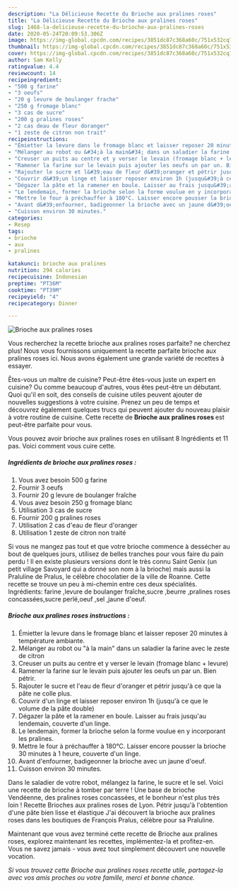 ```yaml
---
description: "La Délicieuse Recette du Brioche aux pralines roses"
title: "La Délicieuse Recette du Brioche aux pralines roses"
slug: 1468-la-delicieuse-recette-du-brioche-aux-pralines-roses
date: 2020-05-24T20:09:53.306Z
image: https://img-global.cpcdn.com/recipes/3851dc87c368a60c/751x532cq70/brioche-aux-pralines-roses-photo-principale-de-la-recette.jpg
thumbnail: https://img-global.cpcdn.com/recipes/3851dc87c368a60c/751x532cq70/brioche-aux-pralines-roses-photo-principale-de-la-recette.jpg
cover: https://img-global.cpcdn.com/recipes/3851dc87c368a60c/751x532cq70/brioche-aux-pralines-roses-photo-principale-de-la-recette.jpg
author: Sam Kelly
ratingvalue: 4.4
reviewcount: 14
recipeingredient:
- "500 g farine"
- "3 oeufs"
- "20 g levure de boulanger frache"
- "250 g fromage blanc"
- "3 cas de sucre"
- "200 g pralines roses"
- "2 cas deau de fleur doranger"
- "1 zeste de citron non trait"
recipeinstructions:
- "Émietter la levure dans le fromage blanc et laisser reposer 20 minutes à température ambiante."
- "Mélanger au robot ou &#34;à la main&#34; dans un saladier la farine avec le zeste de citron"
- "Creuser un puits au centre et y verser le levain (fromage blanc + levure)"
- "Ramener la farine sur le levain puis ajouter les oeufs un par un. Bien pétrir."
- "Rajouter le sucre et l&#39;eau de fleur d&#39;oranger et pétrir jusqu&#39;à ce que la pâte ne colle plus."
- "Couvrir d&#39;un linge et laisser reposer environ 1h (jusqu&#39;à ce que le volume de la pâte double)"
- "Dégazer la pâte et la ramener en boule. Laisser au frais jusqu&#39;au lendemain, couverte d&#39;un linge."
- "Le lendemain, former la brioche selon la forme voulue en y incorporant les pralines."
- "Mettre le four à préchauffer à 180°C. Laisser encore pousser la brioche 30 minutes à 1 heure, couverte d&#39;un linge."
- "Avant d&#39;enfourner, badigeonner la brioche avec un jaune d&#39;oeuf."
- "Cuisson environ 30 minutes."
categories:
- Resep
tags:
- brioche
- aux
- pralines

katakunci: brioche aux pralines 
nutrition: 294 calories
recipecuisine: Indonesian
preptime: "PT36M"
cooktime: "PT39M"
recipeyield: "4"
recipecategory: Dinner

---
```



![Brioche aux pralines roses](https://img-global.cpcdn.com/recipes/3851dc87c368a60c/751x532cq70/brioche-aux-pralines-roses-photo-principale-de-la-recette.jpg)

Vous recherchez la recette brioche aux pralines roses parfaite? ne cherchez plus! Nous vous fournissons uniquement la recette parfaite brioche aux pralines roses ici. Nous avons également une grande variété de recettes à essayer.

Êtes-vous un maître de cuisine? Peut-être êtes-vous juste un expert en cuisine? Ou comme beaucoup d'autres, vous êtes peut-être un débutant. Quoi qu'il en soit, des conseils de cuisine utiles peuvent ajouter de nouvelles suggestions à votre cuisine. Prenez un peu de temps et découvrez également quelques trucs qui peuvent ajouter du nouveau plaisir à votre routine de cuisine. Cette recette de <strong> Brioche aux pralines roses </strong> est peut-être parfaite pour vous.

<!--inarticleads1-->

Vous pouvez avoir brioche aux pralines roses en utilisant 8 Ingrédients et 11 pas. Voici comment vous cuire cette.

##### Ingrédients de brioche aux pralines roses :

1. Vous avez besoin 500 g farine
1. Fournir 3 oeufs
1. Fournir 20 g levure de boulanger fraîche
1. Vous avez besoin 250 g fromage blanc
1. Utilisation 3 cas de sucre
1. Fournir 200 g pralines roses
1. Utilisation 2 cas d&#39;eau de fleur d&#39;oranger
1. Utilisation 1 zeste de citron non traité


Si vous ne mangez pas tout et que votre brioche commence à dessécher au bout de quelques jours, utilisez de belles tranches pour vous faire du pain perdu ! Il en existe plusieurs versions dont le très connu Saint Genix (un petit village Savoyard qui a donné son nom à la brioche) mais aussi la Praluline de Pralus, le célèbre chocolatier de la ville de Roanne. Cette recette se trouve un peu à mi-chemin entre ces deux spécialités. Ingrédients: farine ,levure de boulanger fraîche,sucre ,beurre ,pralines roses concassées,sucre perlé,oeuf ,sel ,jaune d&#39;oeuf. 

<!--inarticleads2-->

##### Brioche aux pralines roses instructions :

1. Émietter la levure dans le fromage blanc et laisser reposer 20 minutes à température ambiante.
1. Mélanger au robot ou &#34;à la main&#34; dans un saladier la farine avec le zeste de citron
1. Creuser un puits au centre et y verser le levain (fromage blanc + levure)
1. Ramener la farine sur le levain puis ajouter les oeufs un par un. Bien pétrir.
1. Rajouter le sucre et l&#39;eau de fleur d&#39;oranger et pétrir jusqu&#39;à ce que la pâte ne colle plus.
1. Couvrir d&#39;un linge et laisser reposer environ 1h (jusqu&#39;à ce que le volume de la pâte double)
1. Dégazer la pâte et la ramener en boule. Laisser au frais jusqu&#39;au lendemain, couverte d&#39;un linge.
1. Le lendemain, former la brioche selon la forme voulue en y incorporant les pralines.
1. Mettre le four à préchauffer à 180°C. Laisser encore pousser la brioche 30 minutes à 1 heure, couverte d&#39;un linge.
1. Avant d&#39;enfourner, badigeonner la brioche avec un jaune d&#39;oeuf.
1. Cuisson environ 30 minutes.


Dans le saladier de votre robot, mélangez la farine, le sucre et le sel. Voici une recette de brioche à tomber par terre ! Une base de brioche Vendéenne, des pralines roses concassées, et le bonheur n&#39;est plus très loin ! Recette Brioches aux pralines roses de Lyon. Pétrir jusqu&#39;à l&#39;obtention d&#39;une pâte bien lisse et élastique J&#39;ai découvert la brioche aux pralines roses dans les boutiques de François Pralus, célèbre pour sa Praluline. 

<!--inarticleads1-->

<p>
Maintenant que vous avez terminé cette recette de Brioche aux pralines roses, explorez maintenant les recettes, implémentez-la et profitez-en. Vous ne savez jamais - vous avez tout simplement découvert une nouvelle vocation.
</p>

<p>
<i>Si vous trouvez cette Brioche aux pralines roses recette utile, partagez-la avec vos amis proches ou votre famille, merci et bonne chance.</i>
</p>
